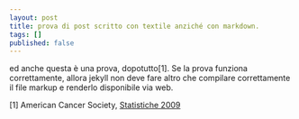 ```yaml
---
layout: post
title: prova di post scritto con textile anziché con markdown.
tags: []
published: false
---
```


ed anche questa è una prova, dopotutto[1]. Se la prova funziona correttamente, allora jekyll non deve fare altro che compilare correttamente il file markup e renderlo disponibile via web.

[1] American Cancer Society, [Statistiche 2009](http://www.cancer.org/docroot/PRO/content/PRO_1_1_Cancer_Statistics_2009_Presentation.asp)
